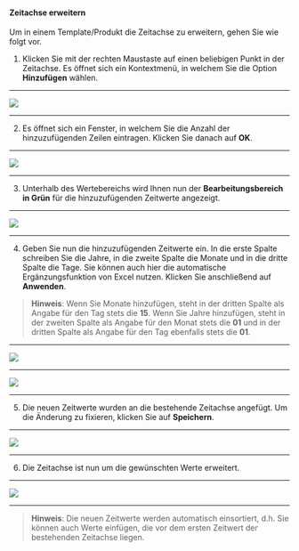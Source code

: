 #### Zeitachse erweitern

Um in einem Template/Produkt die Zeitachse zu erweitern, gehen Sie wie folgt vor.

1) Klicken Sie mit der rechten Maustaste auf einen beliebigen Punkt in der Zeitachse. Es öffnet sich ein Kontextmenü, in welchem Sie die Option **Hinzufügen** wählen.

---
![](/assets/Temp6.png)

---

2) Es öffnet sich ein Fenster, in welchem Sie die Anzahl der hinzuzufügenden Zeilen eintragen. Klicken Sie danach auf **OK**.

---
![](/assets/Temp7.png)

---

3) Unterhalb des Wertebereichs wird Ihnen nun der **Bearbeitungsbereich in Grün** für die hinzuzufügenden Zeitwerte angezeigt.

---
![](/assets/Temp8.png)

---

4) Geben Sie nun die hinzuzufügenden Zeitwerte ein. In die erste Spalte schreiben Sie die Jahre, in die zweite Spalte die Monate und in die dritte Spalte die Tage. Sie können auch hier die automatische Ergänzungsfunktion von Excel nutzen. Klicken Sie anschließend auf **Anwenden**.

> **Hinweis**: Wenn Sie Monate hinzufügen, steht in der dritten Spalte als Angabe für den Tag stets die **15**. Wenn Sie Jahre hinzufügen, steht in der zweiten Spalte als Angabe für den Monat stets die **01** und in der dritten Spalte als Angabe für den Tag ebenfalls stets die **01**.

---
![](/assets/Temp9.png)

---
![](/assets/Temp13.png)

---

5) Die neuen Zeitwerte wurden an die bestehende Zeitachse angefügt. Um die Änderung zu fixieren, klicken Sie auf **Speichern**.

---
![](/assets/Temp11.png)

---

6) Die Zeitachse ist nun um die gewünschten Werte erweitert.

---
![](/assets/Temp12.png)

---

> **Hinweis**: Die neuen Zeitwerte werden automatisch einsortiert, d.h. Sie können auch Werte einfügen, die vor dem ersten Zeitwert der bestehenden Zeitachse liegen.








